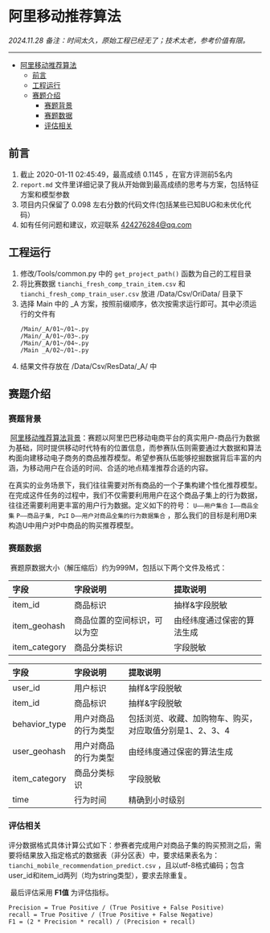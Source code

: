 # 阿里移动推荐算法

*2024.11.28 备注：时间太久，原始工程已经无了；技术太老，参考价值有限。*

-----
- [阿里移动推荐算法](#阿里移动推荐算法)
  - [前言](#前言)
  - [工程运行](#工程运行)
  - [赛题介绍](#赛题介绍)
    - [赛题背景](#赛题背景)
    - [赛题数据](#赛题数据)
    - [评估相关](#评估相关)


##  前言

1. 截止 2020-01-11 02:45:49，最高成绩  0.1145 ，在官方评测前5名内
2. `report.md` 文件里详细记录了我从开始做到最高成绩的思考与方案，包括特征方案和模型参数
3. 项目内只保留了 0.098 左右分数的代码文件(包括某些已知BUG和未优化代码）
4. 如有任何问题和建议，欢迎联系 424276284@qq.com

   
##  工程运行
1. 修改/Tools/common.py 中的 `get_project_path()` 函数为自己的工程目录
2. 将比赛数据 `tianchi_fresh_comp_train_item.csv` 和 `tianchi_fresh_comp_train_user.csv` 放进 /Data/Csv/OriData/ 目录下
3. 选择 Main 中的  _A 方案，按照前缀顺序，依次按需求运行即可。其中必须运行的文件有  
   ```
   /Main/_A/01~/01~.py
   /Main/_A/01~/03~.py
   /Main/_A/01~/04~.py
   /Main _A/02~/01~.py
   ```
4. 结果文件存放在 /Data/Csv/ResData/_A/ 中



##  赛题介绍

### 赛题背景

​	[阿里移动推荐算法背景](https://tianchi.aliyun.com/competition/entrance/231522/introduction)：赛题以阿里巴巴移动电商平台的真实用户-商品行为数据为基础，同时提供移动时代特有的位置信息，而参赛队伍则需要通过大数据和算法构面向建移动电子商务的商品推荐模型。希望参赛队伍能够挖掘数据背后丰富的内涵，为移动用户在合适的时间、合适的地点精准推荐合适的内容。	

​	在真实的业务场景下，我们往往需要对所有商品的一个子集构建个性化推荐模型。在完成这件任务的过程中，我们不仅需要利用用户在这个商品子集上的行为数据，往往还需要利用更丰富的用户行为数据。定义如下的符号： ```U——用户集合``` ```I——商品全集``` ```P——商品子集, P⊆I``` ```D——用户对商品全集的行为数据集合``` ，那么我们的目标是利用D来构造U中用户对P中商品的购买推荐模型。 

### 赛题数据

​	赛题原数据大小（解压缩后）约为999M，包括以下两个文件及格式：

| 字段          | 字段说明                     | 提取说明                   |
| :------------ | :--------------------------- | :------------------------- |
| item_id       | 商品标识                     | 抽样&字段脱敏              |
| item_geohash  | 商品位置的空间标识，可以为空 | 由经纬度通过保密的算法生成 |
| item_category | 商品分类标识                 | 字段脱敏                   |

| 字段          | 字段说明             | 提取说明                                                 |
| :------------ | :------------------- | :------------------------------------------------------- |
| user_id       | 用户标识             | 抽样&字段脱敏                                            |
| item_id       | 商品标识             | 抽样&字段脱敏                                            |
| behavior_type | 用户对商品的行为类型 | 包括浏览、收藏、加购物车、购买，对应取值分别是1、2、3、4 |
| user_geohash  | 用户对商品的行为类型 | 由经纬度通过保密的算法生成                               |
| item_category | 商品分类标识         | 字段脱敏                                                 |
| time          | 行为时间             | 精确到小时级别                                           |

### 评估相关

​	评分数据格式具体计算公式如下：参赛者完成用户对商品子集的购买预测之后，需要将结果放入指定格式的数据表（非分区表）中，要求结果表名为： ```tianchi_mobile_recommendation_predict.csv``` ，且以utf-8格式编码；包含user_id和item_id两列（均为string类型），要求去除重复。

​	最后评估采用 __F1值__ 为评估指标。

```
Precision = True Positive / (True Positive + False Positive)
recall = True Positive / (True Positive + False Negative)
F1 = (2 * Precision * recall) / (Precision + recall)
```


